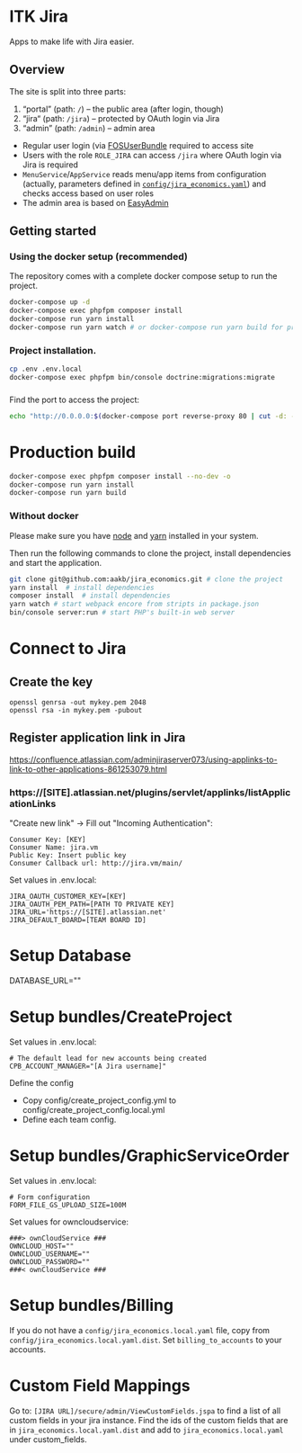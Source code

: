# ITK Jira

Apps to make life with Jira easier.

## Overview

The site is split into three parts:

1. “portal” (path: `/`) – the public area (after login, though)
2. “jira“ (path: `/jira`) – protected by OAuth login via Jira
3. “admin” (path: `/admin`) – admin area

* Regular user login (via [FOSUserBundle](https://github.com/FriendsOfSymfony/FOSUserBundle) required to access site
* Users with the role `ROLE_JIRA` can access `/jira` where OAuth login via Jira is required
* `MenuService`/`AppService` reads menu/app items from configuration (actually, parameters defined in [`config/jira_economics.yaml`](config/jira_economics.yaml)) and checks access based on user roles
* The admin area is based on [EasyAdmin](https://symfony.com/doc/master/bundles/EasyAdminBundle/index.html)

## Getting started

### Using the docker setup (recommended)
The repository comes with a complete docker compose setup to run the project.

```bash
docker-compose up -d
docker-compose exec phpfpm composer install
docker-compose run yarn install
docker-compose run yarn watch # or docker-compose run yarn build for production build
```

### Project installation.

````bash
cp .env .env.local
docker-compose exec phpfpm bin/console doctrine:migrations:migrate
````

###
Find the port to access the project:
````bash
echo "http://0.0.0.0:$(docker-compose port reverse-proxy 80 | cut -d: -f2)"
````

# Production build

````bash
docker-compose exec phpfpm composer install --no-dev -o
docker-compose run yarn install
docker-compose run yarn build
```` 

### Without docker
Please make sure you have [node](https://nodejs.org/en/download/) and [yarn](https://yarnpkg.com/en/docs/install) installed in your system.

Then run the following commands to clone the project, install dependencies and start the application.

```bash
git clone git@github.com:aakb/jira_economics.git # clone the project
yarn install  # install dependencies
composer install  # install dependencies
yarn watch # start webpack encore from stripts in package.json
bin/console server:run # start PHP's built-in web server
```


# Connect to Jira

## Create the key
```
openssl genrsa -out mykey.pem 2048
openssl rsa -in mykey.pem -pubout
```

## Register application link in Jira
https://confluence.atlassian.com/adminjiraserver073/using-applinks-to-link-to-other-applications-861253079.html

### https://[SITE].atlassian.net/plugins/servlet/applinks/listApplicationLinks

"Create new link" -> Fill out "Incoming Authentication":
```
Consumer Key: [KEY]
Consumer Name: jira.vm
Public Key: Insert public key
Consumer Callback url: http://jira.vm/main/
```

Set values in .env.local:

```
JIRA_OAUTH_CUSTOMER_KEY=[KEY]
JIRA_OAUTH_PEM_PATH=[PATH TO PRIVATE KEY]
JIRA_URL='https://[SITE].atlassian.net'
JIRA_DEFAULT_BOARD=[TEAM BOARD ID]
```

# Setup Database
DATABASE_URL=""

# Setup bundles/CreateProject
Set values in .env.local:

```
# The default lead for new accounts being created
CPB_ACCOUNT_MANAGER="[A Jira username]"
```

Define the config
- Copy config/create_project_config.yml to config/create_project_config.local.yml
- Define each team config.


# Setup bundles/GraphicServiceOrder
Set values in .env.local:

```
# Form configuration
FORM_FILE_GS_UPLOAD_SIZE=100M
```

Set values for owncloudservice:

```
###> ownCloudService ###
OWNCLOUD_HOST=""
OWNCLOUD_USERNAME=""
OWNCLOUD_PASSWORD=""
###< ownCloudService ###
```

# Setup bundles/Billing

If you do not have a `config/jira_economics.local.yaml` file, copy from `config/jira_economics.local.yaml.dist`.
Set `billing_to_accounts` to your accounts.

# Custom Field Mappings

Go to: `[JIRA URL]/secure/admin/ViewCustomFields.jspa` to find a list of all custom fields in your jira instance.
Find the ids of the custom fields that are in `jira_economics.local.yaml.dist` and add to `jira_economics.local.yaml` under custom_fields.
